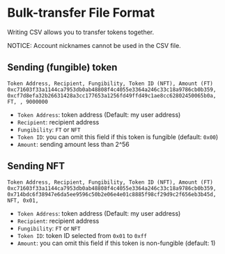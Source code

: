# Bulk-transfer File Format

Writing CSV allows you to transfer tokens together.

NOTICE: Account nicknames cannot be used in the CSV file.

## Sending (fungible) token

```csv
Token Address, Recipient, Fungibility, Token ID (NFT), Amount (FT)
0xc71603f33a1144ca7953db0ab48808f4c4055e3364a246c33c18a9786cb0b359, 0xcf7d8efa32b26631428a3cc177653a1256fd49ffd49c1ae8cc62802450065b0a, FT, , 9000000
```

- `Token Address`: token address (Default: my user address)
- `Recipient`: recipient address
- `Fungibility`: `FT` or `NFT`
- `Token ID`: you can omit this field if this token is fungible (default: `0x00`)
- `Amount`: sending amount less than 2^56

## Sending NFT

```csv
Token Address, Recipient, Fungibility, Token ID (NFT), Amount (FT)
0xc71603f33a1144ca7953db0ab48808f4c4055e3364a246c33c18a9786cb0b359, 0x714bdc6f38947e6da5ee9596c50b2e06e4e01c8885f98cf29d9c2f656eb3b45d, NFT, 0x01,
```

- `Token Address`: token address (Default: my user address)
- `Recipient`: recipient address
- `Fungibility`: `FT` or `NFT`
- `Token ID`: token ID selected from `0x01` to `0xff`
- `Amount`: you can omit this field if this token is non-fungible (default: 1)

